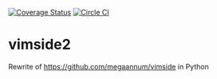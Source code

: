 [![Coverage Status](https://coveralls.io/repos/hadesgames/vimside2/badge.svg?branch=master)](https://coveralls.io/r/hadesgames/vimside2?branch=master)
[![Circle CI](https://circleci.com/gh/hadesgames/vimside2/tree/master.svg?style=svg)](https://circleci.com/gh/hadesgames/vimside2/tree/master)
# vimside2
Rewrite of https://github.com/megaannum/vimside in Python
